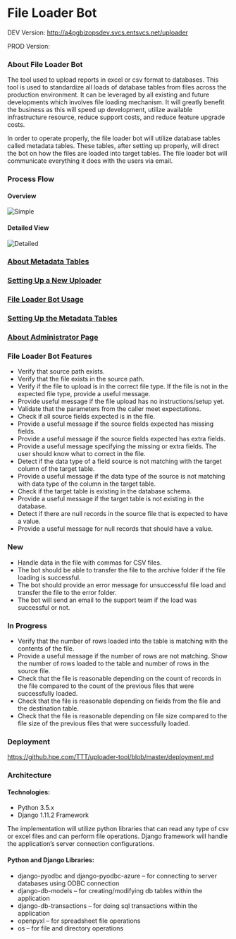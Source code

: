 # File Loader Bot

DEV Version: http://a4pgbizopsdev.svcs.entsvcs.net/uploader

PROD Version:

### About File Loader Bot

The tool used to upload reports in excel or csv format to databases. This tool is used to standardize all loads of database tables from files across the production environment. It can be leveraged by all existing and future developments which involves file loading mechanism. It will greatly benefit the business as this will speed up development, utilize available infrastructure resource, reduce support costs, and reduce feature upgrade costs.

In order to operate properly, the file loader bot will utilize database tables called metadata tables. These tables, after setting up properly, will direct the bot on how the files are loaded into target tables. The file loader bot will communicate everything it does with the users via email.

### Process Flow

#### Overview
![Simple](https://github.hpe.com/TTT/uploader-tool/blob/master/images/simple.png)

#### Detailed View
![Detailed](https://github.hpe.com/TTT/uploader-tool/blob/master/images/detailed.png)

### [About Metadata Tables](https://github.hpe.com/TTT/uploader-tool/blob/master/metadata-tables.md)

### [Setting Up a New Uploader](https://github.hpe.com/TTT/uploader-tool/blob/master/setup-new-uploader.md)

### [File Loader Bot Usage](https://github.hpe.com/TTT/uploader-tool/blob/master/file-loader-bot-usage.md)

### [Setting Up the Metadata Tables](https://github.hpe.com/TTT/uploader-tool/blob/master/setup-metadata-tables.md)

### [About Administrator Page](https://github.hpe.com/TTT/uploader-tool/blob/master/setup-django-admin.md)

### File Loader Bot Features

* Verify that source path exists.
* Verify that the file exists in the source path.
* Verify if the file to upload is in the correct file type. If the file is not in the expected file type, provide a useful message.
* Provide useful message if the file upload has no instructions/setup yet.
* Validate that the parameters from the caller meet expectations.
* Check if all source fields expected is in the file.
* Provide a useful message if the source fields expected has missing fields.
* Provide a useful message if the source fields expected has extra fields.
* Provide a useful message specifying the missing or extra fields. The user should know what to correct in the file.
* Detect if the data type of a field source is not matching with the target column of the target table.
* Provide a useful message if the data type of the source is not matching with data type of the column in the target table.
* Check if the target table is existing in the database schema.
* Provide a useful message if the target table is not existing in the database.
* Detect if there are null records in the source file that is expected to have a value.
* Provide a useful message for null records that should have a value.

### New

* Handle data in the file with commas for CSV files.
* The bot should be able to transfer the file to the archive folder if the file loading is successful.
* The bot should provide an error message for unsuccessful file load and transfer the file to the error folder.
* The bot will send an email to the support team if the load was successful or not.

### In Progress
* Verify that the number of rows loaded into the table is matching with the contents of the file.
* Provide a useful message if the number of rows are not matching. Show the number of rows loaded to the table and number of rows in the source file.
* Check that the file is reasonable depending on the count of records in the file compared to the count of the previous files that were successfully loaded.
* Check that the file is reasonable depending on fields from the file and the destination table.
* Check that the file is reasonable depending on file size compared to the file size of the previous files that were successfully loaded.

### Deployment

https://github.hpe.com/TTT/uploader-tool/blob/master/deployment.md

### Architecture
#### Technologies:
* Python 3.5.x
* Django 1.11.2 Framework

The implementation will utilize python libraries that can read any type of csv or excel files and can perform file operations. Django framework will handle the application’s server connection configurations.

#### Python and Django Libraries:
* django-pyodbc and django-pyodbc-azure – for connecting to server databases using ODBC connection
* django-db-models – for creating/modifying db tables within the application
* django-db-transactions – for doing sql transactions within the application
* openpyxl – for spreadsheet file operations
* os – for file and directory operations